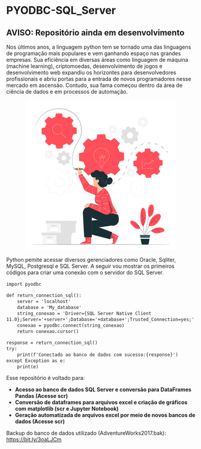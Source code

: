 # PYODBC-SQL_Server

## AVISO: Repositório ainda em desenvolvimento

 Nos últimos anos, a linguagem python tem se tornado uma das linguagens de programação mais populares e vem ganhando espaço nas grandes empresas. Sua eficiência em diversas áreas como linguagem de máquina (machine learning), criptomoedas, desenvolvimento de jogos e desenvolvimento web expandiu os horizontes para desenvolvedores profissionais e abriu portas para a entrada de novos programadores nesse mercado em ascensão. Contudo, sua fama começou dentro da área de ciência de dados e em processos de automação.

<p align="center">
  <img src="Img/pic01.png" >
</p>
 
 Python pemite acessar diversos gerenciadores como Oracle, Sqliter, MySQL, Postgresql e SQL Server. A seguir vou mostrar os primeiros códigos para criar uma conexão com o servidor do SQL Server.
 
 ```
 import pyodbc
 ```
```
def return_connection_sql():
    server = 'localhost'
    database = 'My_database'
    string_conexao = 'Driver={SQL Server Native Client 11.0};Server='+server+';Database='+database+';Trusted_Connection=yes;'
    conexao = pyodbc.connect(string_conexao)
    return conexao.cursor()
```
```
response = return_connection_sql()
try:
    print(f'Conectado ao banco de dados com sucesso:{response}')
except Exception as e:
    print(e)
```
 Esse repositório é voltado para:
 
 * **Acesso ao banco de dados SQL Server e conversão para DataFrames Pandas (Acesse scr)**
 * **Conversão de dataframes para arquivos excel e criação de gráficos com matplotlib (scr e Jupyter Notebook)**
 * **Geração automatizada de arquivos excel por meio de novos bancos de dados (Acesse scr)**

 Backup do banco de dados utilizado (AdventureWorks2017.bak): https://bit.ly/3oaLJCm
